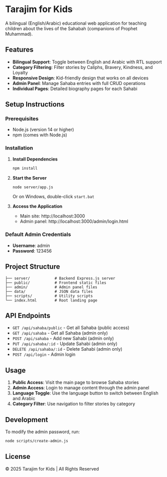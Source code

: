 # Tarajim for Kids

A bilingual (English/Arabic) educational web application for teaching children about the lives of the Sahabah (companions of Prophet Muhammad).

## Features

- **Bilingual Support**: Toggle between English and Arabic with RTL support
- **Category Filtering**: Filter stories by Caliphs, Bravery, Kindness, and Loyalty
- **Responsive Design**: Kid-friendly design that works on all devices
- **Admin Panel**: Manage Sahaba entries with full CRUD operations
- **Individual Pages**: Detailed biography pages for each Sahabi

## Setup Instructions

### Prerequisites
- Node.js (version 14 or higher)
- npm (comes with Node.js)

### Installation

1. **Install Dependencies**
   ```bash
   npm install
   ```

2. **Start the Server**
   ```bash
   node server/app.js
   ```
   
   Or on Windows, double-click `start.bat`

3. **Access the Application**
   - Main site: http://localhost:3000
   - Admin panel: http://localhost:3000/admin/login.html

### Default Admin Credentials
- **Username**: admin
- **Password**: 123456

## Project Structure

```
├── server/           # Backend Express.js server
├── public/           # Frontend static files
├── admin/            # Admin panel files
├── data/             # JSON data files
├── scripts/          # Utility scripts
└── index.html        # Root landing page
```

## API Endpoints

- `GET /api/sahaba/public` - Get all Sahaba (public access)
- `GET /api/sahaba` - Get all Sahaba (admin only)
- `POST /api/sahaba` - Add new Sahabi (admin only)
- `PUT /api/sahaba/:id` - Update Sahabi (admin only)
- `DELETE /api/sahaba/:id` - Delete Sahabi (admin only)
- `POST /api/login` - Admin login

## Usage

1. **Public Access**: Visit the main page to browse Sahaba stories
2. **Admin Access**: Login to manage content through the admin panel
3. **Language Toggle**: Use the language button to switch between English and Arabic
4. **Category Filter**: Use navigation to filter stories by category

## Development

To modify the admin password, run:
```bash
node scripts/create-admin.js
```

## License

© 2025 Tarajim for Kids | All Rights Reserved